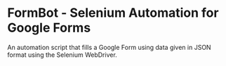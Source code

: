 # FormBot - Selenium Automation for Google Forms

An automation script that fills a Google Form using data given in JSON format using the Selenium WebDriver.
